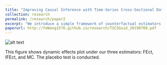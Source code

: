 ```yaml
---
title: "Improving Causal Inference with Time-Series Cross-Sectional Data Using Counterfactual Estimators (With Licheng Liu and Yiqing Xu)"
collection: research
permalink: /research/paper2
excerpt: "We introduce a simple framework of counterfactual estimators that directly impute counterfactuals for treated observations in a time-series cross-sectional setting with a dichotomous treatment. Examples include (1) the fixed-effect counterfactual estimator, (2) the interactive fixed-effect counterfactual estimator, and (3) the matrix completion estimator, which differ in the underlying model of predicting treated counterfactuals. They provide more reliable causal estimates than conventional two-way fixed effects models when the treatment effect is heterogeneous or there exist unobserved time- varying confounders. Moreover, we propose two diagnostic tests, an equivalence test and a placebo test, accompanied by visualization tools, to assist researchers to gauge the validity of the identifying assumptions. We illustrate these methods with three empirical examples from political economy and develop an open source package, fect, in R to facilitate implementation."
paperurl: http://YeWang1576.github.io/research/TSCSGuid_20190708.pdf
---
```


![alt text](http://YeWang1576.github.io/images/sim_placebo.png)

This figure shows dynamic effects plot under our three estimators: FEct, IFEct, and MC. The placebo test is conducted. 

